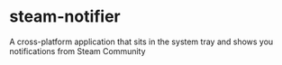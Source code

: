 steam-notifier
==============

A cross-platform application that sits in the system tray and shows you notifications from Steam Community
